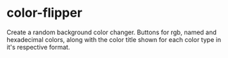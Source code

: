 # color-flipper

Create a random background color changer. 
Buttons for rgb, named and hexadecimal colors, along with the color title shown for each color type in it's respective format.

